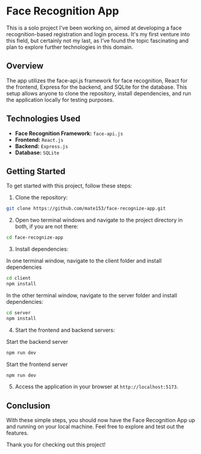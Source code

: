 # Face Recognition App

This is a solo project I've been working on, aimed at developing a face recognition-based registration and login process. It's my first venture into this field, but certainly not my last, as I've found the topic fascinating and plan to explore further technologies in this domain.

## Overview

The app utilizes the face-api.js framework for face recognition, React for the frontend, Express for the backend, and SQLite for the database. This setup allows anyone to clone the repository, install dependencies, and run the application locally for testing purposes.

## Technologies Used

- **Face Recognition Framework:** `face-api.js`
- **Frontend:** `React.js`
- **Backend:** `Express.js`
- **Database:** `SQLite`

## Getting Started

To get started with this project, follow these steps:

1. Clone the repository:

```bash
git clone https://github.com/mate153/face-recognize-app.git
```

2. Open two terminal windows and navigate to the project directory in both, if you are not there:

```bash
cd face-recognize-app
```

3. Install dependencies:

 In one terminal window, navigate to the client folder and install dependencies

```bash
cd client
npm install
```

 In the other terminal window, navigate to the server folder and install dependencies:

```bash
cd server
npm install
```

4. Start the frontend and backend servers:

 Start the backend server
```bash
npm run dev
```

 Start the frontend server
```bash
npm run dev
```

5. Access the application in your browser at `http://localhost:5173`.

## Conclusion

With these simple steps, you should now have the Face Recognition App up and running on your local machine. Feel free to explore and test out the features.

Thank you for checking out this project!